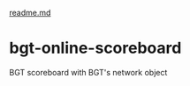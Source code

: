 [readme.md](https://github.com/BWProductions/bgt-online-scoreboard/files/8112272/readme.md)
# bgt-online-scoreboard
BGT scoreboard with BGT's network object
